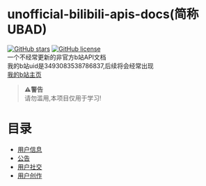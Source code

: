 # unofficial-bilibili-apis-docs(简称UBAD)
[![GitHub stars](https://img.shields.io/github/stars/qiufengcute/unofficial-bilibili-apis-docs.svg?style=flat&color=yellow)](https://github.com/qiufengcute/unofficial-bilibili-apis-docs/stargazers)
[![GitHub license](https://img.shields.io/badge/License-MIT-blue.svg)](https://github.com/qiufengcute/unofficial-bilibili-apis-docs/blob/master/LICENSE)  
一个不经常更新的非官方b站API文档  
我的b站uid是3493083538786837,后续将会经常出现  
[我的b站主页](https://space.bilibili.com/3493083538786837)  

>**⚠️警告**  
>请勿滥用,本项目仅用于学习!


# 目录  
- [用户信息](docs/html/user_info.html)  
- [公告](docs/html/notice.html)
- [用户社交](docs/html/user_social.html)
- [用户创作](docs/html/user_authoring.html)
